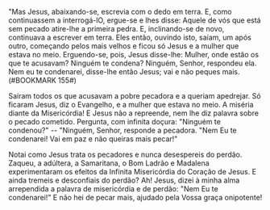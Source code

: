 
"Mas Jesus, abaixando-se, escrevia com o dedo em terra. E, como continuassem a interrogá-lO, ergue-se e lhes disse: Aquele de vós que está sem pecado atire-lhe a primeira pedra. E, inclinando-se de novo, continuava a escrever em terra. Eles então, ouvindo isto, saíam, um após outro, começando pelos mais velhos e ficou só Jesus e a mulher que estava no meio. Erguendo-se, pois, Jesus disse-lhe: Mulher, onde estão os que te acusavam? Ninguém te condena? Ninguém, Senhor, respondeu ela. Nem eu te condenarei, disse-lhe então Jesus; vai e não peques mais.(#BOOKMARK 155#)

Saíram todos os que acusavam a pobre pecadora e a queriam apedrejar. Só ficaram Jesus, diz o Evangelho, e a mulher que estava no meio. A miséria diante da Misericórdia! E Jesus não a repreende, nem lhe diz palavra sobre o pecado cometido. Pergunta, com infinita doçura: "Ninguém te condenou?" -- "Ninguém, Senhor, responde a pecadora. "Nem Eu te condenarei! Vai em paz e não queiras mais pecar!"

Notai como Jesus trata os pecadores e nunca desespereis do perdão. Zaqueu, a adúltera, a Samaritana, o Bom Ladrão e Madalena experimentaram os efeitos da Infinita Misericórdia do Coração de Jesus. E ainda tremeis e desconfiais do perdão? Ah! Jesus, dizei à minha alma arrependida a palavra de misericórdia e de perdão: "Nem Eu te condenarei!" E não hei de pecar mais, ajudado pela Vossa graça onipotente!


